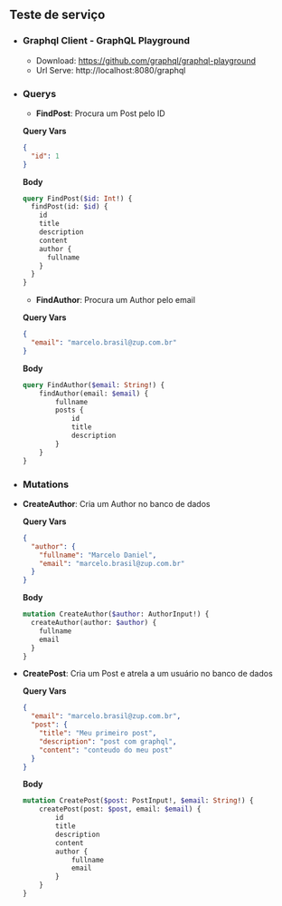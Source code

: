 ## Teste de serviço

- ### Graphql Client - GraphQL Playground
    - Download: https://github.com/graphql/graphql-playground
    - Url Serve: http://localhost:8080/graphql

- ### Querys 
   - **FindPost**: Procura um Post pelo ID
   
    **Query Vars**
    ~~~json
    {
      "id": 1
    }
    ~~~

    **Body**
    ~~~graphql
    query FindPost($id: Int!) {
      findPost(id: $id) {
        id
        title
        description
        content
        author {
          fullname
        }
      }
    }
    ~~~
    - **FindAuthor**: Procura um Author pelo email
    
    **Query Vars**
    ~~~json
    {
      "email": "marcelo.brasil@zup.com.br"
    }
    ~~~
    **Body**
    ~~~graphql
    query FindAuthor($email: String!) {
        findAuthor(email: $email) {
            fullname
            posts {
                id
                title
                description
            }
        }
    }
    ~~~
  
- ### Mutations
 - **CreateAuthor**: Cria um Author no banco de dados

    **Query Vars**
    ~~~json
    {
      "author": {
        "fullname": "Marcelo Daniel",
        "email": "marcelo.brasil@zup.com.br"
      }
    }
    ~~~
    **Body**
    ~~~graphql
    mutation CreateAuthor($author: AuthorInput!) {
      createAuthor(author: $author) {
        fullname
        email
      }
    }
    ~~~
   
- **CreatePost**: Cria um Post e atrela a um usuário no banco de dados

  **Query Vars**
    ~~~json
    {
      "email": "marcelo.brasil@zup.com.br",
      "post": {
        "title": "Meu primeiro post",
        "description": "post com graphql",
        "content": "conteudo do meu post"
      }
    }
    ~~~
  **Body**
    ~~~graphql
    mutation CreatePost($post: PostInput!, $email: String!) {
        createPost(post: $post, email: $email) {
            id
            title
            description
            content
            author {
                fullname
                email
            }
        }
    }
    ~~~
        